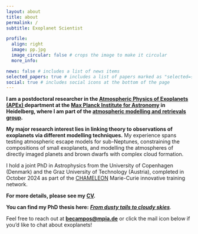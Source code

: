 ```yaml
---
layout: about
title: about
permalink: /
subtitle: Exoplanet Scientist

profile:
  align: right
  image: pp.jpg
  image_circular: false # crops the image to make it circular
  more_info: 

news: false # includes a list of news items
selected_papers: true # includes a list of papers marked as "selected={true}"
social: true # includes social icons at the bottom of the page
---
```

**I am a postdoctoral researcher in the <a href="https://www.mpia.de/institute/scientific-departments/atmospheric-physics-of-exoplanets">Atmospheric Physics of Exoplanets (APEx) </a> department at the <a href="https://www.mpia.de/en">Max Planck Institute for Astronomy</a> in Heidelberg, where I am part of the <a href="https://www2.mpia-hd.mpg.de/~molliere/group/">atmospheric modelling and retrievals group</a>.**

**My major research interest lies in linking theory to observations of exoplanets via different modelling techniques.** My experience spans testing atmospheric escape models for sub-Neptunes, constraining the compositions of small exoplanets, and modelling the atmospheres of directly imaged planets and brown dwarfs with complex cloud formation.

I hold a joint PhD in Astrophysics from the University of Copenhagen (Denmark) and the Graz University of Technology (Austria), completed in October 2024 as part of the <a href="https://chameleon.iwf.oeaw.ac.at/">CHAMELEON</a> Marie-Curie innovative training network. 

**For more details, please see my <a href="https://drive.google.com/file/d/15NRJTUM4HwLlCYNbRY0GrrjyxqZ2tK34/view?usp=sharing">CV</a>.** 

**You can find my PhD thesis here:** ***<a href="https://nbi.ku.dk/english/theses/phd-theses/beatriz-maria-campos-estrada/Beatriz-Maria-Campos-Estrada.pdf">From dusty tails to cloudy skies</a>***.

Feel free to reach out at <b> <a href="mailto:becampos@mpia.de"> becampos@mpia.de</a></b> or click the mail icon below if you’d like to chat about exoplanets!

